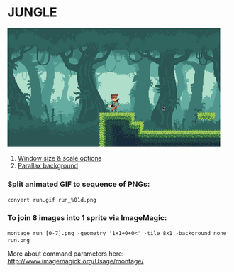 # JUNGLE

<img src="https://github.com/antonKalinin/jungle/blob/master/assets/progress.gif?raw=true" width="480" />

1. [Window size & scale options](https://github.com/antonKalinin/jungle/tree/1-window-options)
1. [Parallax background](https://github.com/antonKalinin/jungle/tree/2-parallax-background)

### Split animated GIF to sequence of PNGs:

```
convert run.gif run_%01d.png
```

### To join 8 images into 1 sprite via ImageMagic:

```
montage run_[0-7].png -geometry '1x1+0+0<' -tile 8x1 -background none run.png
```

More about command parameters here: http://www.imagemagick.org/Usage/montage/

